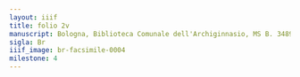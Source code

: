 ```yaml
---
layout: iiif
title: folio 2v
manuscript: Bologna, Biblioteca Comunale dell'Archiginnasio, MS B. 3489
sigla: Br
iiif_image: br-facsimile-0004
milestone: 4
---
```


